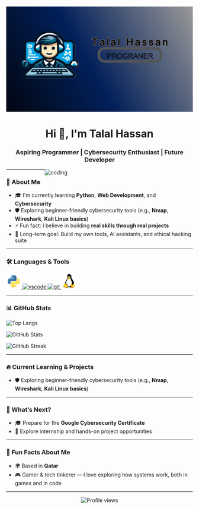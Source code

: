 ![logo](https://github.com/Talal-Hassan-Programmer/Talal-Hassan-Programmer/blob/main/MY%20BANNER.jpg)

<h1 align="center">Hi 👋, I'm Talal Hassan</h1>
<h3 align="center">Aspiring Programmer | Cybersecurity Enthusiast | Future Developer</h3>

<img align="right" alt="coding" width="400" src="https://user-images.githubusercontent.com/55389276/140866485-8fb1c876-9a8f-4d6a-98dc-08c4981eaf70.gif" />

---

### 🚀 About Me

- 🎓 I'm currently learning **Python**, **Web Development**, and **Cybersecurity**
- 🛡️ Exploring beginner-friendly cybersecurity tools (e.g., **Nmap**, **Wireshark**, **Kali Linux basics**)
- ⚡ Fun fact: I believe in building **real skills through real projects**
- 🎯 Long-term goal: Build my own tools, AI assistants, and ethical hacking suite

---

### 🛠️ Languages & Tools

<p align="left">
  <a href="https://www.python.org/" target="_blank" rel="noreferrer">
    <img src="https://raw.githubusercontent.com/devicons/devicon/master/icons/python/python-original.svg" alt="python" width="40" height="40"/>
  </a>
  <a href="https://code.visualstudio.com/" target="_blank" rel="noreferrer">
    <img src="https://cdn.worldvectorlogo.com/logos/visual-studio-code-1.svg" alt="vscode" width="40" height="40"/>
  </a>
  <a href="https://git-scm.com/" target="_blank" rel="noreferrer">
    <img src="https://www.vectorlogo.zone/logos/git-scm/git-scm-icon.svg" alt="git" width="40" height="40"/>
  </a>
  <a href="https://www.linux.org/" target="_blank" rel="noreferrer">
    <img src="https://raw.githubusercontent.com/devicons/devicon/master/icons/linux/linux-original.svg" alt="linux" width="40" height="40"/>
  </a>
</p>

---

### 📊 GitHub Stats

<p align="left">
  <img src="https://github-readme-stats.vercel.app/api/top-langs?username=talal-hassan-programmer&show_icons=true&locale=en&layout=compact" alt="Top Langs" />
</p>

<p align="left">
  <img src="https://github-readme-stats.vercel.app/api?username=talal-hassan-programmer&show_icons=true&locale=en&theme=tokyonight" alt="GitHub Stats" />
</p>

<p align="left">
  <img src="https://github-readme-streak-stats.herokuapp.com/?user=talal-hassan-programmer&theme=tokyonight" alt="GitHub Streak" />
</p>

---

### 🔥 Current Learning & Projects

- 🛡️ Exploring beginner-friendly cybersecurity tools (e.g., **Nmap**, **Wireshark**, **Kali Linux basics**)

---

### 🧠 What’s Next?

- 🎓 Prepare for the **Google Cybersecurity Certificate**
- 🚀 Explore internship and hands-on project opportunities

---

### 🧩 Fun Facts About Me

- 🌍 Based in **Qatar**
- 🎮 Gamer & tech tinkerer — I love exploring how systems work, both in games and in code

---

<p align="center">
  <img src="https://komarev.com/ghpvc/?username=talal-hassan-programmer&label=Profile%20Views&color=blue&style=flat" alt="Profile views" />
</p>
